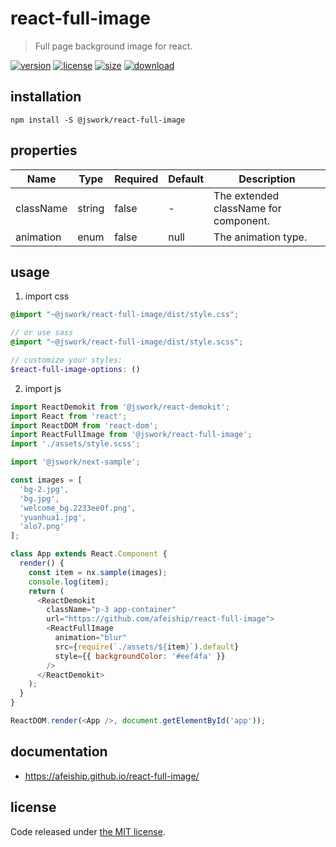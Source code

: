 # react-full-image
> Full page background image for react.

[![version][version-image]][version-url]
[![license][license-image]][license-url]
[![size][size-image]][size-url]
[![download][download-image]][download-url]

## installation
```shell
npm install -S @jswork/react-full-image
```

## properties
| Name      | Type   | Required | Default | Description                           |
| --------- | ------ | -------- | ------- | ------------------------------------- |
| className | string | false    | -       | The extended className for component. |
| animation | enum   | false    | null    | The animation type.                   |


## usage
1. import css
  ```scss
  @import "~@jswork/react-full-image/dist/style.css";

  // or use sass
  @import "~@jswork/react-full-image/dist/style.scss";

  // customize your styles:
  $react-full-image-options: ()
  ```
2. import js
  ```js
  import ReactDemokit from '@jswork/react-demokit';
  import React from 'react';
  import ReactDOM from 'react-dom';
  import ReactFullImage from '@jswork/react-full-image';
  import './assets/style.scss';

  import '@jswork/next-sample';

  const images = [
    'bg-2.jpg',
    'bg.jpg',
    'welcome_bg.2233ee0f.png',
    'yuanhua1.jpg',
    'alo7.png'
  ];

  class App extends React.Component {
    render() {
      const item = nx.sample(images);
      console.log(item);
      return (
        <ReactDemokit
          className="p-3 app-container"
          url="https://github.com/afeiship/react-full-image">
          <ReactFullImage
            animation="blur"
            src={require(`./assets/${item}`).default}
            style={{ backgroundColor: '#eef4fa' }}
          />
        </ReactDemokit>
      );
    }
  }

  ReactDOM.render(<App />, document.getElementById('app'));

  ```

## documentation
- https://afeiship.github.io/react-full-image/


## license
Code released under [the MIT license](https://github.com/afeiship/react-full-image/blob/master/LICENSE.txt).

[version-image]: https://img.shields.io/npm/v/@jswork/react-full-image
[version-url]: https://npmjs.org/package/@jswork/react-full-image

[license-image]: https://img.shields.io/npm/l/@jswork/react-full-image
[license-url]: https://github.com/afeiship/react-full-image/blob/master/LICENSE.txt

[size-image]: https://img.shields.io/bundlephobia/minzip/@jswork/react-full-image
[size-url]: https://github.com/afeiship/react-full-image/blob/master/dist/react-full-image.min.js

[download-image]: https://img.shields.io/npm/dm/@jswork/react-full-image
[download-url]: https://www.npmjs.com/package/@jswork/react-full-image
